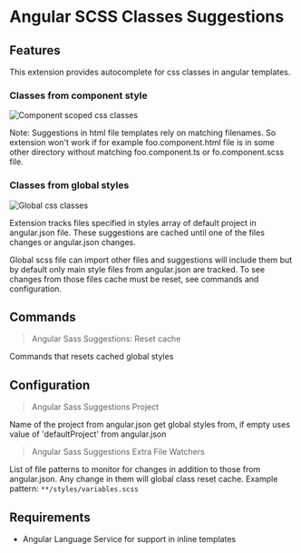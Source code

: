 # Angular SCSS Classes Suggestions
## Features
This extension provides autocomplete for css classes in angular templates.

### Classes from component style
![Component scoped css classes](https://github.com/jakubstepien/vscode-angular-sass-suggestions/blob/master/doc/images/local-css.gif)

Note: Suggestions in html file templates rely on matching filenames. So extension won't work if for example foo.component.html file is in some other directory without matching foo.component.ts or fo.component.scss file.

### Classes from global styles
![Global css classes](https://github.com/jakubstepien/vscode-angular-sass-suggestions/blob/master/doc/images/global-css.gif)

Extension tracks files specified in styles array of default project in angular.json file. These suggestions are cached until one of the files changes or angular.json changes.

Global scss file can import other files and suggestions will include them but by default only main style files from angular.json are tracked. To see changes from those files cache must be reset, see commands and configuration.

## Commands

>Angular Sass Suggestions: Reset cache

Commands that resets cached global styles

## Configuration

>Angular Sass Suggestions Project

Name of the project from angular.json get global styles from, if empty uses value of 'defaultProject' from angular.json

>Angular Sass Suggestions Extra File Watchers

List of file patterns to monitor for changes in addition to those from angular.json. Any change in them will global class reset cache.
Example pattern:
`**/styles/variables.scss`

## Requirements

* Angular Language Service for support in inline templates 



